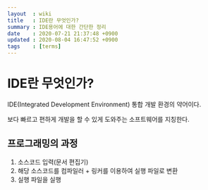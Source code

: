 ```yaml
---
layout  : wiki
title   : IDE란 무엇인가?
summary : IDE용어에 대한 간단한 정리
date    : 2020-07-21 21:37:48 +0900
updated : 2020-08-04 16:47:52 +0900
tags    : [terms]
---
```


# IDE란 무엇인가?

IDE(Integrated Development Environment) 통합 개발 환경의 약어이다.

보다 빠르고 편하게 개발을 할 수 있게 도와주는 소프트웨어를 지칭한다.

## 프로그래밍의 과정

1. 소스코드 입력(문서 편집기)
2. 해당 소스코드를 컴파일러 + 링커를 이용하여 실행 파일로 변환
3. 실행 파일을 실행
